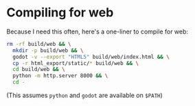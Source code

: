 # Compiling for web

Because I need this often, here's a one-liner to compile for web:

```sh
rm -rf build/web && \
  mkdir -p build/web && \
  godot -v --export "HTML5" build/web/index.html && \
  cp -r html_export/static/* build/web && \
  cd build/web && \
  python -m http.server 8000 && \
  cd -
```

(This assumes `python` and `godot` are available on `$PATH`)